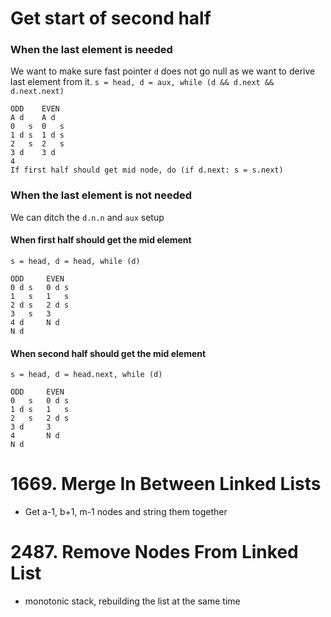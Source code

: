 # Get start of second half

### When the last element is needed
We want to make sure fast pointer `d` does not go null as we want to derive last element from it.
`s = head, d = aux, while (d && d.next && d.next.next)`
```
ODD    EVEN
A d    A d
0   s  0   s
1 d s  1 d s
2   s  2   s
3 d    3 d
4
If first half should get mid node, do (if d.next: s = s.next) 
```
### When the last element is not needed 
We can ditch the `d.n.n` and `aux` setup
#### When first half should get the mid element
`s = head, d = head, while (d)`
```text
ODD     EVEN
0 d s   0 d s 
1   s   1   s
2 d s   2 d s
3   s   3
4 d     N d
N d
```
#### When second half should get the mid element
`s = head, d = head.next, while (d)`
```
ODD     EVEN
0   s   0 d s 
1 d s   1   s
2   s   2 d s
3 d     3
4       N d
N d
```

# 1669. Merge In Between Linked Lists
* Get a-1, b+1, m-1 nodes and string them together

# 2487. Remove Nodes From Linked List
* monotonic stack, rebuilding the list at the same time

